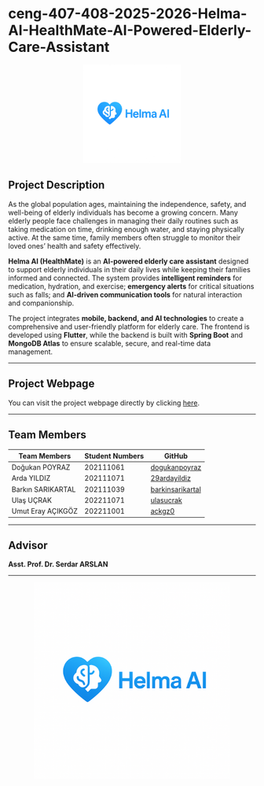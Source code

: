 # ceng-407-408-2025-2026-Helma-AI-HealthMate-AI-Powered-Elderly-Care-Assistant

<p align="center">
  <img src="Helma-AI-Assets/Helma%20AI%20Logo%20Transparent.png" alt="Helma AI Logo" width="200"/>
</p>

## Project Description
As the global population ages, maintaining the independence, safety, and well-being of elderly individuals has become a growing concern. Many elderly people face challenges in managing their daily routines such as taking medication on time, drinking enough water, and staying physically active. At the same time, family members often struggle to monitor their loved ones’ health and safety effectively.

**Helma AI (HealthMate)** is an **AI-powered elderly care assistant** designed to support elderly individuals in their daily lives while keeping their families informed and connected. The system provides **intelligent reminders** for medication, hydration, and exercise; **emergency alerts** for critical situations such as falls; and **AI-driven communication tools** for natural interaction and companionship.

The project integrates **mobile, backend, and AI technologies** to create a comprehensive and user-friendly platform for elderly care. The frontend is developed using **Flutter**, while the backend is built with **Spring Boot** and **MongoDB Atlas** to ensure scalable, secure, and real-time data management.

---

## Project Webpage
You can visit the project webpage directly by clicking [here](#).

---

## Team Members

| Team Members | Student Numbers | GitHub |
|---------------|-----------------|--------|
| Doğukan POYRAZ | 202111061 | [dogukanpoyraz](https://github.com/dogukanpoyraz) |
| Arda YILDIZ | 202111071 | [29ardayildiz](https://github.com/29ardayildiz) |
| Barkın SARIKARTAL | 202111039 | [barkinsarikartal](https://github.com/barkinsarikartal) |
| Ulaş UÇRAK | 202211071 | [ulasucrak](https://github.com/ulasucrak) |
| Umut Eray AÇIKGÖZ | 202211001 | [ackgz0](https://github.com/ackgz0) |

---

## Advisor
**Asst. Prof. Dr. Serdar ARSLAN**

---

<p align="center">
  <img src="Helma-AI-Assets/Helma%20AI%20Logo.png" alt="Helma AI Banner" width="400"/>
</p>
